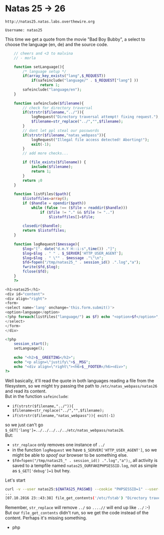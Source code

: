# Natas 25 -> 26

```
http://natas25.natas.labs.overthewire.org
```

```
Username: natas25
```

This time we get a quote from the movie "Bad Boy Bubby", a select to choose the language (en, de) and the source code.  

```php
    // cheers and <3 to malvina
    // - morla

    function setLanguage(){
        /* language setup */
        if(array_key_exists("lang",$_REQUEST))
            if(safeinclude("language/" . $_REQUEST["lang"] ))
                return 1;
        safeinclude("language/en"); 
    }
    
    function safeinclude($filename){
        // check for directory traversal
        if(strstr($filename,"../")){
            logRequest("Directory traversal attempt! fixing request.");
            $filename=str_replace("../","",$filename);
        }
        // dont let ppl steal our passwords
        if(strstr($filename,"natas_webpass")){
            logRequest("Illegal file access detected! Aborting!");
            exit(-1);
        }
        // add more checks...

        if (file_exists($filename)) { 
            include($filename);
            return 1;
        }
        return ;0
    }
    
    function listFiles($path){
        $listoffiles=array();
        if ($handle = opendir($path))
            while (false !== ($file = readdir($handle)))
                if ($file != "." && $file != "..")
                    $listoffiles[]=$file;
        
        closedir($handle);
        return $listoffiles;
    } 
    
    function logRequest($message){
        $log="[". date("d.m.Y H::i:s",time()) ."]";
        $log=$log . " " . $_SERVER['HTTP_USER_AGENT'];
        $log=$log . " \"" . $message ."\"\n"; 
        $fd=fopen("/tmp/natas25_" . session_id() .".log","a");
        fwrite($fd,$log);
        fclose($fd);
    }
    ?>

<h1>natas25</h1>
<div id="content">
<div align="right">
<form>
<select name='lang' onchange='this.form.submit()'>
<option>language</option>
<?php foreach(listFiles("language/") as $f) echo "<option>$f</option>"; ?>
</select>
</form>
</div>

<?php  
    session_start();
    setLanguage();
    
    echo "<h2>$__GREETING</h2>";
    echo "<p align=\"justify\">$__MSG";
    echo "<div align=\"right\"><h6>$__FOOTER</h6><div>";
?>
```

Well basically, it'll read the quote in both languages reading a file from the filesystem, so we might try passing the path to `/etc/natas_webpass/natas26` and read its content.  
But in the function `safeinclude`:  

* `if(strstr($filename,"../")){ $filename=str_replace("../","",$filename);`
* `if(strstr($filename,"natas_webpass")){ exit(-1)`

so we just can't go `$_GET['lang']=../../../../../etc/natas_webpass/natas26`.  
But:  

* `str_replace` only removes one instance of `../`
* in the function `logRequest` we have `$_SERVER['HTTP_USER_AGENT']`, so we might be able to *spoof* our browser to be something else.
* `$fd=fopen("/tmp/natas25_" . session_id() .".log","a");`, all activity is saved to a tempfile named `natas25_OURFAKEPHPSESSID.log`, not as simple as `$_GET['debug']=1` but hey.

Let's start  

```bash
curl -v --user natas25:${NATAS25_PASSWD} --cookie "PHPSESSID=1" --user-agent "file_get_contents('/etc/fstab')" "http://natas25.natas.labs.overthewire.org/index.php?lang=....//....//....//....//....//tmp/natas25_1.log" 
...
[07.10.2016 23::43:38] file_get_contents('/etc/fstab') "Directory traversal attempt! fixing request."
```

Remember, `str_replace` will remove `../` so `....//` will end up like `../` :-)  
But our `file_get_contents` didn't run, so we get the code instead of the content. Perhaps it's missing something.




* php
